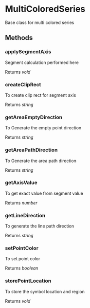 # MultiColoredSeries

Base class for multi colored series

## Methods

### applySegmentAxis

Segment calculation performed here

Returns *void*

### createClipRect

To create clip rect for segment axis

Returns *string*

### getAreaEmptyDirection

To Generate the empty point direction

Returns *string*

### getAreaPathDirection

To Generate the area path direction

Returns *string*

### getAxisValue

To get exact value from segment value

Returns *number*

### getLineDirection

To generate the line path direction

Returns *string*

### setPointColor

To set point color

Returns *boolean*

### storePointLocation

To store the symbol location and region

Returns *void*
